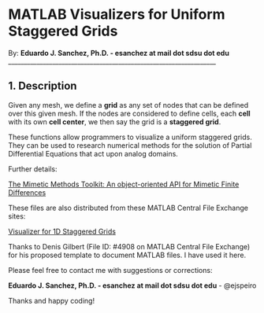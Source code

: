 # MATLAB Visualizers for Uniform Staggered Grids

By: **Eduardo J. Sanchez, Ph.D. - esanchez at mail dot sdsu dot edu**
    __________________________________________________________________

## 1. Description

Given any mesh, we define a **grid** as any set of nodes that can be defined
over this given mesh. If the nodes are considered to define cells, each **cell**
with its own **cell center**, we then say the grid is a **staggered grid**.

These functions allow programmers to visualize a uniform staggered grids. They
can be used to research numerical methods for the solution of Partial
Differential Equations that act upon analog domains.

Further details:

[The Mimetic Methods Toolkit: An object-oriented API for Mimetic Finite Differences](http://www.sciencedirect.com/science/article/pii/S037704271300719X)

These files are also distributed from these MATLAB Central File Exchange sites:

[Visualizer for 1D Staggered Grids](http://www.mathworks.com/matlabcentral/fileexchange/48843-visualizer-for-1d-staggered-grids)

Thanks to Denis Gilbert (File ID: #4908 on MATLAB Central File Exchange) for his
proposed template to document MATLAB files. I have used it here.

Please feel free to contact me with suggestions or corrections:

**Eduardo J. Sanchez, Ph.D. - esanchez at mail dot sdsu dot edu** - @ejspeiro

Thanks and happy coding!
